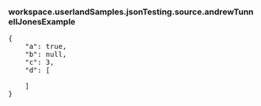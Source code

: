 ### workspace.userlandSamples.jsonTesting.source.andrewTunnellJonesExample
<pre>{    "a": true,    "b": null,    "c": 3,    "d": [            ] }
</pre>